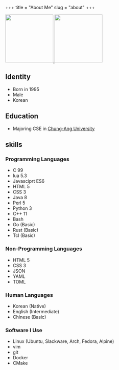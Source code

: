 +++
title = "About Me"
slug = "about"
+++

<a href="https://www.youracclaim.com/badges/d8097d38-a0e3-4597-b8fa-1f0d35a8b075/public_url">
<img src="https://acclaim-production-app.s3.amazonaws.com/images/c3f99bbd-3c35-4eed-9c43-227b3fc0d892/Oracle-Certification-badge_OC-Professional.png" style="width:150px">
</a>
</img>
<a href="https://www.youracclaim.com/badges/eb5b3fb2-b2bf-4dbf-a51c-184bf91d3304/public_url">
<img src="https://acclaim-production-app.s3.amazonaws.com/images/effb73fd-bc5e-4df3-8c06-ec415ac3f8bf/Oracle-Certification-badge_OC-CertifiedExpert.png" style="width:150px"/>
</a>

## Identity
- Born in 1995
- Male
- Korean

## Education
- Majoring CSE in [Chung-Ang University](https://www.cau.ac.kr)

## skills
### Programming Languages
- C 99
- lua 5.3
- Javasciprt ES6
- HTML 5
- CSS 3
- Java 8
- Perl 5
- Python 3
- C++ 11
- Bash
- Go (Basic)
- Rust (Basic)
- Tcl (Basic)

### Non-Programming Languages
- HTML 5
- CSS 3
- JSON
- YAML
- TOML

### Human Languages
- Korean (Native)
- English (Intermediate)
- Chinese (Basic)

### Software I Use
- Linux (Ubuntu, Slackware, Arch, Fedora, Alpine)
- vim
- git
- Docker
- CMake
